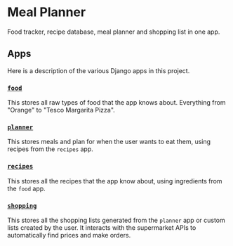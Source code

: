 # Meal Planner

Food tracker, recipe database, meal planner and shopping list in one app.

## Apps

Here is a description of the various Django apps in this project.

### [`food`](food)

This stores all raw types of food that the app knows about. Everything from "Orange" to "Tesco Margarita Pizza".

### [`planner`](planner)

This stores meals and plan for when the user wants to eat them, using recipes from the `recipes` app.

### [`recipes`](recipes)

This stores all the recipes that the app know about, using ingredients from the `food` app.

### [`shopping`](shopping)

This stores all the shopping lists generated from the `planner` app or custom lists created by the user. It interacts with the supermarket APIs to automatically find prices and make orders.
